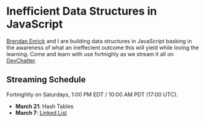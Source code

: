 # Inefficient Data Structures in JavaScript

[Brendan Enrick](https://github.com/benrick) and I are building data structures in JavaScript basking in the awareness of what an ineffecient outcome this will yield while loving the learning. Come and learn with use fortnighly as we stream it all on [DevChatter](https://www.twitch.tv/devchatter/).

## Streaming Schedule

Fortnightly on Saturdays, 1:00 PM EDT / 10:00 AM PDT (17:00 UTC).

- **March 21**: Hash Tables
- **March 7**: [Linked List](https://www.twitch.tv/videos/563518710)
